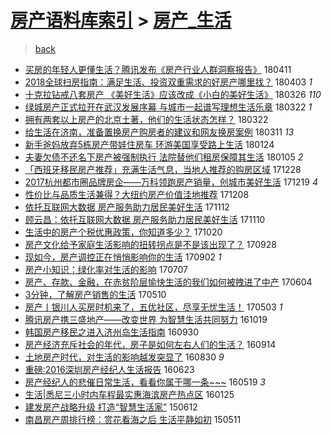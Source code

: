 [房产语料库索引](../../README.md)  > [房产_生活](房产_生活.md)
====
> [back](../README.md)

- [买房的年轻人更懂生活？腾讯发布《房产行业人群洞察报告》](http://jkwz.applinzi.com/ittc/7090769157970985990.html#%E4%B9%B0%E6%88%BF%E7%9A%84%E5%B9%B4%E8%BD%BB%E4%BA%BA%E6%9B%B4%E6%87%82%E7%94%9F%E6%B4%BB%EF%BC%9F%E8%85%BE%E8%AE%AF%E5%8F%91%E5%B8%83%E3%80%8A%E6%88%BF%E4%BA%A7%E8%A1%8C%E4%B8%9A%E4%BA%BA%E7%BE%A4%E6%B4%9E%E5%AF%9F%E6%8A%A5%E5%91%8A%E3%80%8B) 180411  
- [2018全球扫房指南：满足生活、投资双重需求的好房产哪里找？](http://jkwz.applinzi.com/ittc/7087744322470675472.html#2018%E5%85%A8%E7%90%83%E6%89%AB%E6%88%BF%E6%8C%87%E5%8D%97%EF%BC%9A%E6%BB%A1%E8%B6%B3%E7%94%9F%E6%B4%BB%E3%80%81%E6%8A%95%E8%B5%84%E5%8F%8C%E9%87%8D%E9%9C%80%E6%B1%82%E7%9A%84%E5%A5%BD%E6%88%BF%E4%BA%A7%E5%93%AA%E9%87%8C%E6%89%BE%EF%BC%9F) 180403 *1* 
- [十克拉钻戒八套房产 《美好生活》应该改成《小白的美好生活》](http://jkwz.applinzi.com/ittc/7084809912989516810.html#%E5%8D%81%E5%85%8B%E6%8B%89%E9%92%BB%E6%88%92%E5%85%AB%E5%A5%97%E6%88%BF%E4%BA%A7+%E3%80%8A%E7%BE%8E%E5%A5%BD%E7%94%9F%E6%B4%BB%E3%80%8B%E5%BA%94%E8%AF%A5%E6%94%B9%E6%88%90%E3%80%8A%E5%B0%8F%E7%99%BD%E7%9A%84%E7%BE%8E%E5%A5%BD%E7%94%9F%E6%B4%BB%E3%80%8B) 180326 *110* 
- [绿城房产正式拉开在武汉发展序幕 与城市一起谱写理想生活乐章](http://jkwz.applinzi.com/ittc/7083336044508611600.html#%E7%BB%BF%E5%9F%8E%E6%88%BF%E4%BA%A7%E6%AD%A3%E5%BC%8F%E6%8B%89%E5%BC%80%E5%9C%A8%E6%AD%A6%E6%B1%89%E5%8F%91%E5%B1%95%E5%BA%8F%E5%B9%95+%E4%B8%8E%E5%9F%8E%E5%B8%82%E4%B8%80%E8%B5%B7%E8%B0%B1%E5%86%99%E7%90%86%E6%83%B3%E7%94%9F%E6%B4%BB%E4%B9%90%E7%AB%A0) 180322 *1* 
- [拥有两套以上房产的北京土著，他们的生活状态怎样？](http://jkwz.applinzi.com/ittc/7083058543769158667.html#%E6%8B%A5%E6%9C%89%E4%B8%A4%E5%A5%97%E4%BB%A5%E4%B8%8A%E6%88%BF%E4%BA%A7%E7%9A%84%E5%8C%97%E4%BA%AC%E5%9C%9F%E8%91%97%EF%BC%8C%E4%BB%96%E4%BB%AC%E7%9A%84%E7%94%9F%E6%B4%BB%E7%8A%B6%E6%80%81%E6%80%8E%E6%A0%B7%EF%BC%9F) 180322  
- [给生活在济南，准备置换房产购房者的建议和网友换房案例](http://jkwz.applinzi.com/ittc/7079291385809470475.html#%E7%BB%99%E7%94%9F%E6%B4%BB%E5%9C%A8%E6%B5%8E%E5%8D%97%EF%BC%8C%E5%87%86%E5%A4%87%E7%BD%AE%E6%8D%A2%E6%88%BF%E4%BA%A7%E8%B4%AD%E6%88%BF%E8%80%85%E7%9A%84%E5%BB%BA%E8%AE%AE%E5%92%8C%E7%BD%91%E5%8F%8B%E6%8D%A2%E6%88%BF%E6%A1%88%E4%BE%8B) 180311 *13* 
- [新手爸妈放弃5栋房产带娃住房车 环游美国享受路上生活](http://jkwz.applinzi.com/ittc/7062193208270783505.html#%E6%96%B0%E6%89%8B%E7%88%B8%E5%A6%88%E6%94%BE%E5%BC%835%E6%A0%8B%E6%88%BF%E4%BA%A7%E5%B8%A6%E5%A8%83%E4%BD%8F%E6%88%BF%E8%BD%A6+%E7%8E%AF%E6%B8%B8%E7%BE%8E%E5%9B%BD%E4%BA%AB%E5%8F%97%E8%B7%AF%E4%B8%8A%E7%94%9F%E6%B4%BB) 180124  
- [夫妻欠债不还名下房产被强制执行 法院替他们租房保障其生活](http://jkwz.applinzi.com/ittc/7055195075846341643.html#%E5%A4%AB%E5%A6%BB%E6%AC%A0%E5%80%BA%E4%B8%8D%E8%BF%98%E5%90%8D%E4%B8%8B%E6%88%BF%E4%BA%A7%E8%A2%AB%E5%BC%BA%E5%88%B6%E6%89%A7%E8%A1%8C+%E6%B3%95%E9%99%A2%E6%9B%BF%E4%BB%96%E4%BB%AC%E7%A7%9F%E6%88%BF%E4%BF%9D%E9%9A%9C%E5%85%B6%E7%94%9F%E6%B4%BB) 180105 *2* 
- [「西班牙移民房产推荐」充满生活气息，当地人推荐的购房区域](http://jkwz.applinzi.com/ittc/7052132984512054289.html#%E3%80%8C%E8%A5%BF%E7%8F%AD%E7%89%99%E7%A7%BB%E6%B0%91%E6%88%BF%E4%BA%A7%E6%8E%A8%E8%8D%90%E3%80%8D%E5%85%85%E6%BB%A1%E7%94%9F%E6%B4%BB%E6%B0%94%E6%81%AF%EF%BC%8C%E5%BD%93%E5%9C%B0%E4%BA%BA%E6%8E%A8%E8%8D%90%E7%9A%84%E8%B4%AD%E6%88%BF%E5%8C%BA%E5%9F%9F) 171228  
- [2017杭州都市圈品牌房企——万科领跑房产销量，创城市美好生活](http://jkwz.applinzi.com/ittc/7048777963556832273.html#2017%E6%9D%AD%E5%B7%9E%E9%83%BD%E5%B8%82%E5%9C%88%E5%93%81%E7%89%8C%E6%88%BF%E4%BC%81%E2%80%94%E2%80%94%E4%B8%87%E7%A7%91%E9%A2%86%E8%B7%91%E6%88%BF%E4%BA%A7%E9%94%80%E9%87%8F%EF%BC%8C%E5%88%9B%E5%9F%8E%E5%B8%82%E7%BE%8E%E5%A5%BD%E7%94%9F%E6%B4%BB) 171219 *4* 
- [性价比与品质生活兼得？大纽约房产价值洼地推荐](http://jkwz.applinzi.com/ittc/7044487220851901456.html#%E6%80%A7%E4%BB%B7%E6%AF%94%E4%B8%8E%E5%93%81%E8%B4%A8%E7%94%9F%E6%B4%BB%E5%85%BC%E5%BE%97%EF%BC%9F%E5%A4%A7%E7%BA%BD%E7%BA%A6%E6%88%BF%E4%BA%A7%E4%BB%B7%E5%80%BC%E6%B4%BC%E5%9C%B0%E6%8E%A8%E8%8D%90) 171208  
- [依托互联网大数据 房产服务助力居民美好生活](http://jkwz.applinzi.com/ittc/7034961853904585745.html#%E4%BE%9D%E6%89%98%E4%BA%92%E8%81%94%E7%BD%91%E5%A4%A7%E6%95%B0%E6%8D%AE+%E6%88%BF%E4%BA%A7%E6%9C%8D%E5%8A%A1%E5%8A%A9%E5%8A%9B%E5%B1%85%E6%B0%91%E7%BE%8E%E5%A5%BD%E7%94%9F%E6%B4%BB) 171112  
- [顾云昌：依托互联网大数据 房产服务助力居民美好生活](http://jkwz.applinzi.com/ittc/7034439340862735377.html#%E9%A1%BE%E4%BA%91%E6%98%8C%EF%BC%9A%E4%BE%9D%E6%89%98%E4%BA%92%E8%81%94%E7%BD%91%E5%A4%A7%E6%95%B0%E6%8D%AE+%E6%88%BF%E4%BA%A7%E6%9C%8D%E5%8A%A1%E5%8A%A9%E5%8A%9B%E5%B1%85%E6%B0%91%E7%BE%8E%E5%A5%BD%E7%94%9F%E6%B4%BB) 171110  
- [生活中的房产个税优惠政策，你知道多少？](http://jkwz.applinzi.com/ittc/7026541541286478865.html#%E7%94%9F%E6%B4%BB%E4%B8%AD%E7%9A%84%E6%88%BF%E4%BA%A7%E4%B8%AA%E7%A8%8E%E4%BC%98%E6%83%A0%E6%94%BF%E7%AD%96%EF%BC%8C%E4%BD%A0%E7%9F%A5%E9%81%93%E5%A4%9A%E5%B0%91%EF%BC%9F) 171020  
- [房产文化给予家庭生活影响的扭转拐点是不是该出现了？](http://jkwz.applinzi.com/ittc/7018322236514239505.html#%E6%88%BF%E4%BA%A7%E6%96%87%E5%8C%96%E7%BB%99%E4%BA%88%E5%AE%B6%E5%BA%AD%E7%94%9F%E6%B4%BB%E5%BD%B1%E5%93%8D%E7%9A%84%E6%89%AD%E8%BD%AC%E6%8B%90%E7%82%B9%E6%98%AF%E4%B8%8D%E6%98%AF%E8%AF%A5%E5%87%BA%E7%8E%B0%E4%BA%86%EF%BC%9F) 170928  
- [现如今，房产调控正在悄悄影响你的生活](http://jkwz.applinzi.com/ittc/7008687109186257936.html#%E7%8E%B0%E5%A6%82%E4%BB%8A%EF%BC%8C%E6%88%BF%E4%BA%A7%E8%B0%83%E6%8E%A7%E6%AD%A3%E5%9C%A8%E6%82%84%E6%82%84%E5%BD%B1%E5%93%8D%E4%BD%A0%E7%9A%84%E7%94%9F%E6%B4%BB) 170902 *1* 
- [房产小知识：绿化率对生活的影响](http://jkwz.applinzi.com/ittc/6987492115264046096.html#%E6%88%BF%E4%BA%A7%E5%B0%8F%E7%9F%A5%E8%AF%86%EF%BC%9A%E7%BB%BF%E5%8C%96%E7%8E%87%E5%AF%B9%E7%94%9F%E6%B4%BB%E7%9A%84%E5%BD%B1%E5%93%8D) 170707  
- [房产、存款、金融，在赤贫阶层愉快生活的我们如何被拽进了中产](http://jkwz.applinzi.com/ittc/6975248651264721924.html#%E6%88%BF%E4%BA%A7%E3%80%81%E5%AD%98%E6%AC%BE%E3%80%81%E9%87%91%E8%9E%8D%EF%BC%8C%E5%9C%A8%E8%B5%A4%E8%B4%AB%E9%98%B6%E5%B1%82%E6%84%89%E5%BF%AB%E7%94%9F%E6%B4%BB%E7%9A%84%E6%88%91%E4%BB%AC%E5%A6%82%E4%BD%95%E8%A2%AB%E6%8B%BD%E8%BF%9B%E4%BA%86%E4%B8%AD%E4%BA%A7) 170604  
- [3分钟，了解房产销售的生活](http://jkwz.applinzi.com/ittc/6965962381824885764.html#3%E5%88%86%E9%92%9F%EF%BC%8C%E4%BA%86%E8%A7%A3%E6%88%BF%E4%BA%A7%E9%94%80%E5%94%AE%E7%9A%84%E7%94%9F%E6%B4%BB) 170510  
- [房产丨银川人买房时机来了，五优社区，尽享无忧生活！](http://jkwz.applinzi.com/ittc/6963485828947903493.html#%E6%88%BF%E4%BA%A7%E4%B8%A8%E9%93%B6%E5%B7%9D%E4%BA%BA%E4%B9%B0%E6%88%BF%E6%97%B6%E6%9C%BA%E6%9D%A5%E4%BA%86%EF%BC%8C%E4%BA%94%E4%BC%98%E7%A4%BE%E5%8C%BA%EF%BC%8C%E5%B0%BD%E4%BA%AB%E6%97%A0%E5%BF%A7%E7%94%9F%E6%B4%BB%EF%BC%81) 170503 *1* 
- [腾讯房产携三盛地产——改变世界 为智慧生活共同努力](http://jkwz.applinzi.com/ittc/6890715640138040325.html#%E8%85%BE%E8%AE%AF%E6%88%BF%E4%BA%A7%E6%90%BA%E4%B8%89%E7%9B%9B%E5%9C%B0%E4%BA%A7%E2%80%94%E2%80%94%E6%94%B9%E5%8F%98%E4%B8%96%E7%95%8C+%E4%B8%BA%E6%99%BA%E6%85%A7%E7%94%9F%E6%B4%BB%E5%85%B1%E5%90%8C%E5%8A%AA%E5%8A%9B) 161019  
- [韩国房产移民之进入济州岛生活指南](http://jkwz.applinzi.com/ittc/6883705894851838980.html#%E9%9F%A9%E5%9B%BD%E6%88%BF%E4%BA%A7%E7%A7%BB%E6%B0%91%E4%B9%8B%E8%BF%9B%E5%85%A5%E6%B5%8E%E5%B7%9E%E5%B2%9B%E7%94%9F%E6%B4%BB%E6%8C%87%E5%8D%97) 160930  
- [房产经济充斥社会的年代，房子是如何左右人们的生活？](http://jkwz.applinzi.com/ittc/6877662742042903557.html#%E6%88%BF%E4%BA%A7%E7%BB%8F%E6%B5%8E%E5%85%85%E6%96%A5%E7%A4%BE%E4%BC%9A%E7%9A%84%E5%B9%B4%E4%BB%A3%EF%BC%8C%E6%88%BF%E5%AD%90%E6%98%AF%E5%A6%82%E4%BD%95%E5%B7%A6%E5%8F%B3%E4%BA%BA%E4%BB%AC%E7%9A%84%E7%94%9F%E6%B4%BB%EF%BC%9F) 160914  
- [土地房产时代，对生活的影响越发突显了](http://jkwz.applinzi.com/ittc/6872233237644051461.html#%E5%9C%9F%E5%9C%B0%E6%88%BF%E4%BA%A7%E6%97%B6%E4%BB%A3%EF%BC%8C%E5%AF%B9%E7%94%9F%E6%B4%BB%E7%9A%84%E5%BD%B1%E5%93%8D%E8%B6%8A%E5%8F%91%E7%AA%81%E6%98%BE%E4%BA%86) 160830 *9* 
- [重磅:2016深圳房产经纪人生活报告](http://jkwz.applinzi.com/ittc/6846965762698511365.html#%E9%87%8D%E7%A3%85%3A2016%E6%B7%B1%E5%9C%B3%E6%88%BF%E4%BA%A7%E7%BB%8F%E7%BA%AA%E4%BA%BA%E7%94%9F%E6%B4%BB%E6%8A%A5%E5%91%8A) 160623  
- [房产经纪人的悲催日常生活，看看你属于哪一条~~~](http://jkwz.applinzi.com/ittc/6833931516618736645.html#%E6%88%BF%E4%BA%A7%E7%BB%8F%E7%BA%AA%E4%BA%BA%E7%9A%84%E6%82%B2%E5%82%AC%E6%97%A5%E5%B8%B8%E7%94%9F%E6%B4%BB%EF%BC%8C%E7%9C%8B%E7%9C%8B%E4%BD%A0%E5%B1%9E%E4%BA%8E%E5%93%AA%E4%B8%80%E6%9D%A1%7E%7E%7E) 160519 *3* 
- [生活|悉尼三小时内车程最实惠海滨房产热点区](http://jkwz.applinzi.com/ittc/6791234026379674629.html#%E7%94%9F%E6%B4%BB%7C%E6%82%89%E5%B0%BC%E4%B8%89%E5%B0%8F%E6%97%B6%E5%86%85%E8%BD%A6%E7%A8%8B%E6%9C%80%E5%AE%9E%E6%83%A0%E6%B5%B7%E6%BB%A8%E6%88%BF%E4%BA%A7%E7%83%AD%E7%82%B9%E5%8C%BA) 160125  
- [建发房产战略升级 打造“智慧生活家”](http://jkwz.applinzi.com/ittc/547650611421553096.html#%E5%BB%BA%E5%8F%91%E6%88%BF%E4%BA%A7%E6%88%98%E7%95%A5%E5%8D%87%E7%BA%A7+%E6%89%93%E9%80%A0%E2%80%9C%E6%99%BA%E6%85%A7%E7%94%9F%E6%B4%BB%E5%AE%B6%E2%80%9D) 150612  
- [南昌房产周排行榜：赏花看海之后  生活平静如初](http://jkwz.applinzi.com/ittc/547650611409069807.html#%E5%8D%97%E6%98%8C%E6%88%BF%E4%BA%A7%E5%91%A8%E6%8E%92%E8%A1%8C%E6%A6%9C%EF%BC%9A%E8%B5%8F%E8%8A%B1%E7%9C%8B%E6%B5%B7%E4%B9%8B%E5%90%8E++%E7%94%9F%E6%B4%BB%E5%B9%B3%E9%9D%99%E5%A6%82%E5%88%9D) 150511  
